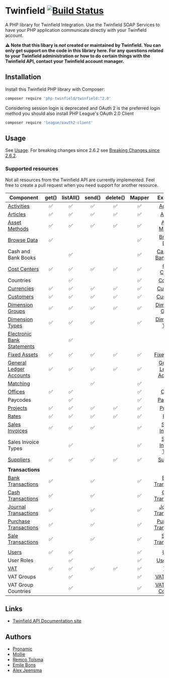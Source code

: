 # Twinfield  [![Build Status](https://travis-ci.org/php-twinfield/twinfield.svg?branch=master)](http://travis-ci.org/php-twinfield/twinfield)
A PHP library for Twinfield Integration.
Use the Twinfield SOAP Services to have your PHP application communicate directly with your Twinfield account.

**:warning: Note that this libary is *not* created or maintained by Twinfield. You can only get support on the code in this library here. For any questions related to your Twinfield administration or how to do certain things with the Twinfield API, contact your Twinfield account manager.**

## Installation

Install this Twinfield PHP library with Composer:

```bash
composer require 'php-twinfield/twinfield:^2.0'
```

Considering session login is deprecated and OAuth 2 is the preferred login method you should also install PHP League's OAuth 2.0 Client

```bash
composer require 'league/oauth2-client'
```

## Usage

See [Usage](usage.md).
For breaking changes since 2.6.2 see [Breaking Changes since 2.6.2](breaking262.md).

### Supported resources
Not all resources from the Twinfield API are currently implemented. Feel free to create a pull request when you need
support for another resource.

| Component                                                                                                                         | get()              | listAll()          | send()             | delete()           |  Mapper            |  Example                                                 |
| ----------------------------------------------------------------------------------------------------------------------------------| :----------------: | :----------------: | :----------------: | :----------------: | :----------------: | :----------------:                                       |
| [Activities](https://c3.twinfield.com/webservices/documentation/#/ApiReference/Masters/Activities)                                | :white_check_mark: | :white_check_mark: | :white_check_mark: | :white_check_mark: | :white_check_mark: | [Activity](examples/Activity.php)                        |
| [Articles](https://c3.twinfield.com/webservices/documentation/#/ApiReference/Masters/Articles)                                    | :white_check_mark: | :white_check_mark: | :white_check_mark: | :white_check_mark: | :white_check_mark: | [Article](examples/Article.php)                          |
| [Asset Methods](https://c3.twinfield.com/webservices/documentation/#/ApiReference/Masters/AssetMethods)                           | :white_check_mark: | :white_check_mark: | :white_check_mark: | :white_check_mark: | :white_check_mark: | [Asset Method](examples/AssetMethod.php)                 |
| [Browse Data](https://c3.twinfield.com/webservices/documentation/#/ApiReference/Request/BrowseData)                               | :white_check_mark: |                    |                    |                    | :white_check_mark: | [Browse Data](examples/BrowseData.php)                   |
| Cash and Bank Books                                                                                                               |                    | :white_check_mark: |                    |                    | :white_check_mark: | [Cash and Bank Book](examples/CashBankBook.php)          |
| [Cost Centers](https://c3.twinfield.com/webservices/documentation/#/ApiReference/Masters/CostCenters)                             | :white_check_mark: | :white_check_mark: | :white_check_mark: | :white_check_mark: | :white_check_mark: | [Cost Center](examples/CostCenter.php)                   |
| Countries                                                                                                                         |                    | :white_check_mark: |                    |                    | :white_check_mark: | [Country](examples/Country.php)                          |
| [Currencies](https://c3.twinfield.com/webservices/documentation/#/ApiReference/Masters/Currencies)                                | :white_check_mark: | :white_check_mark: | :white_check_mark: | :white_check_mark: | :white_check_mark: | [Currency](examples/Currency.php)                        |
| [Customers](https://c3.twinfield.com/webservices/documentation/#/ApiReference/Masters/Customers)                                  | :white_check_mark: | :white_check_mark: | :white_check_mark: | :white_check_mark: | :white_check_mark: | [Customer](examples/Customer.php)                        |
| [Dimension Groups](https://c3.twinfield.com/webservices/documentation/#/ApiReference/Masters/DimensionGroups)                     | :white_check_mark: | :white_check_mark: | :white_check_mark: | :white_check_mark: | :white_check_mark: | [Dimension Group](examples/DimensionGroup.php)           |
| [Dimension Types](https://c3.twinfield.com/webservices/documentation/#/ApiReference/Masters/DimensionTypes)                       | :white_check_mark: | :white_check_mark: | :white_check_mark: |                    | :white_check_mark: | [Dimension Type](examples/DimensionType.php)             |
| [Electronic Bank Statements](https://c3.twinfield.com/webservices/documentation/#/ApiReference/Transactions/BankStatements)       |                    | :white_check_mark: |                    |                    |                    |                                                          |
| [Fixed Assets](https://c3.twinfield.com/webservices/documentation/#/ApiReference/Masters/FixedAssets)                             | :white_check_mark: | :white_check_mark: | :white_check_mark: | :white_check_mark: | :white_check_mark: | [Fixed Asset](examples/FixedAsset.php)                   |
| [General Ledger Accounts](https://c3.twinfield.com/webservices/documentation/#/ApiReference/Masters/BalanceSheets)                | :white_check_mark: | :white_check_mark: | :white_check_mark: | :white_check_mark: | :white_check_mark: | [General Ledger Account](examples/GeneralLedger.php)     |
| [Matching](https://c3.twinfield.com/webservices/documentation/#/ApiReference/Miscellaneous/Matching)                              |                    |                    | :white_check_mark: |                    | :white_check_mark: |                                                          |
| [Offices](https://c3.twinfield.com/webservices/documentation/#/ApiReference/Masters/Offices)                                      | :white_check_mark: | :white_check_mark: |                    |                    | :white_check_mark: | [Office](examples/Office.php)                            |
| Paycodes                                                                                                                          |                    | :white_check_mark: |                    |                    | :white_check_mark: | [Paycode](examples/PayCode.php)                          |
| [Projects](https://c3.twinfield.com/webservices/documentation/#/ApiReference/Masters/Projects)                                    | :white_check_mark: | :white_check_mark: | :white_check_mark: | :white_check_mark: | :white_check_mark: | [Project](examples/Project.php)                          |
| [Rates](https://c3.twinfield.com/webservices/documentation/#/ApiReference/Masters/Rates)                                          | :white_check_mark: | :white_check_mark: | :white_check_mark: | :white_check_mark: | :white_check_mark: | [Rate](examples/Rate.php)                                |
| [Sales Invoices](https://c3.twinfield.com/webservices/documentation/#/ApiReference/SalesInvoices)                                 | :white_check_mark: | :white_check_mark: | :white_check_mark: |                    | :white_check_mark: | [Sales Invoice](examples/Invoice.php)                    |
| Sales Invoice Types                                                                                                               |                    | :white_check_mark: |                    |                    | :white_check_mark: | [Sales Invoice Type](examples/InvoiceType.php)           |
| [Suppliers](https://c3.twinfield.com/webservices/documentation/#/ApiReference/Masters/Suppliers)                                  | :white_check_mark: | :white_check_mark: | :white_check_mark: | :white_check_mark: | :white_check_mark: | [Supplier](examples/Supplier.php)                        |
|                                                                                                                                   |                    |                    |                    |                    |                    |                                                          |
| <b>Transactions</b>                                                                                                               |                    |                    |                    |                    |                    |                                                          |
[Bank Transactions](https://c3.twinfield.com/webservices/documentation/#/ApiReference/Transactions/BankTransactions)                | :white_check_mark: |                    | :white_check_mark: |                    | :white_check_mark: | [Bank Transaction](examples/BankTransaction.php)         |
[Cash Transactions](https://c3.twinfield.com/webservices/documentation/#/ApiReference/Transactions/CashTransactions)                | :white_check_mark: |                    | :white_check_mark: |                    | :white_check_mark: | [Cash Transaction](examples/CashTransaction.php)         |
[Journal Transactions](https://c3.twinfield.com/webservices/documentation/#/ApiReference/Transactions/JournalTransactions)          | :white_check_mark: |                    | :white_check_mark: |                    | :white_check_mark: | [Journal Transaction](examples/JournalTransaction.php)   |
[Purchase Transactions](https://c3.twinfield.com/webservices/documentation/#/ApiReference/PurchaseTransactions)                     | :white_check_mark: |                    | :white_check_mark: |                    | :white_check_mark: | [Purchase Transaction](examples/PurchaseTransaction.php) |
[Sale Transactions](https://c3.twinfield.com/webservices/documentation/#/ApiReference/SalesTransactions)                            | :white_check_mark: |                    | :white_check_mark: |                    | :white_check_mark: | [Sales Transaction](examples/SalesTransaction.php)       |
|                                                                                                                                   |                    |                    |                    |                    |                    |                                                          |
| [Users](https://c3.twinfield.com/webservices/documentation/#/ApiReference/Masters/Users)                                          | :white_check_mark: | :white_check_mark: |                    |                    | :white_check_mark: | [User](examples/User.php)                                |
| User Roles                                                                                                                        |                    | :white_check_mark: |                    |                    | :white_check_mark: | [User Role](examples/UserRole.php)                       |
| [VAT](https://c3.twinfield.com/webservices/documentation/#/ApiReference/Masters/VAT)                                              | :white_check_mark: | :white_check_mark: | :white_check_mark: | :white_check_mark: | :white_check_mark: | [VAT](examples/VatCode.php)                              |
| VAT Groups                                                                                                                        |                    | :white_check_mark: |                    |                    | :white_check_mark: | [VAT Group](examples/VatGroup.php)                       |
| VAT Group Countries                                                                                                               |                    | :white_check_mark: |                    |                    | :white_check_mark: | [VAT Group Country](examples/VatGroupCountry.php)        |

## Links

* [Twinfield API Documentation site](https://c3.twinfield.com/webservices/documentation/)


## Authors

* [Pronamic](https://www.pronamic.nl/)
* [Mollie](https://www.mollie.com/)
* [Remco Tolsma](https://www.remcotolsma.nl/)
* [Emile Bons](http://www.emilebons.nl/)
* [Alex Jeensma](http://vontis.nl/)
